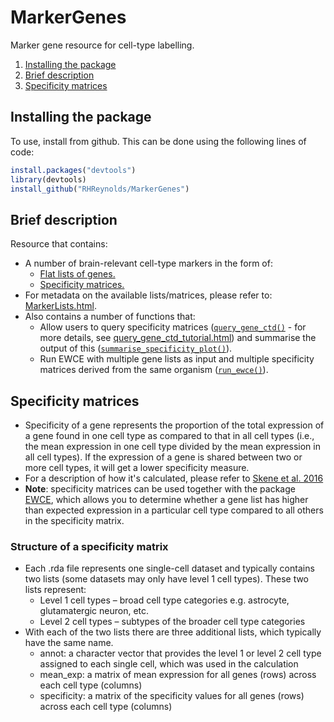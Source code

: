 # MarkerGenes
Marker gene resource for cell-type labelling.

1. [Installing the package](#install)
2. [Brief description](#description)
3. [Specificity matrices](#matrices)

## Installing the package <a name="install"></a>
To use, install from github. This can be done using the following lines of code:

``` r
install.packages("devtools")
library(devtools)
install_github("RHReynolds/MarkerGenes")
```

## Brief description <a name="description"></a>
Resource that contains:
- A number of brain-relevant cell-type markers in the form of:
    - [Flat lists of genes.](flat_lists/)
    - [Specificity matrices.](specificity_matrices/)
- For metadata on the available lists/matrices, please refer to:  [MarkerLists.html](workflows/MarkerLists.html).
- Also contains a number of functions that:
    - Allow users to query specificity matrices ([`query_gene_ctd()`](R/query_gene_ctd.R) - for more details, see [query_gene_ctd_tutorial.html](workflows/query_gene_ctd_tutorial.html)) and summarise the output of this ([`summarise_specificity_plot()`](R/summarise_specificity_plot.R)).
    - Run EWCE with multiple gene lists as input and multiple specificity matrices derived from the same organism ([`run_ewce()`](R/run_ewce.R)).
    
## Specificity matrices <a name="matrices"></a>
- Specificity of a gene represents the proportion of the total expression of a gene found in one cell type as compared to that in all cell types (i.e., the mean expression in one cell type divided by the mean expression in all cell types). If the expression of a gene is shared between two or more cell types, it will get a lower specificity measure.
- For a description of how it's calculated, please refer to [Skene et al. 2016](https://www.frontiersin.org/articles/10.3389/fnins.2016.00016/full)
- **Note**: specificity matrices can be used together with the package [EWCE](https://github.com/NathanSkene/EWCE), which allows you to determine whether a gene list has higher than expected expression in a particular cell type compared to all others in the specificity matrix.

### Structure of a specificity matrix
-	Each .rda file represents one single-cell dataset and typically contains two lists (some datasets may only have level 1 cell types). These two lists represent:
    - Level 1 cell types – broad cell type categories e.g. astrocyte, glutamatergic neuron, etc.
    - Level 2 cell types – subtypes of the broader cell type categories
- With each of the two lists there are three additional lists, which typically have the same name.
     - annot: a character vector that provides the level 1 or level 2 cell type assigned to each single cell, which was used in the calculation
     - mean_exp: a matrix of mean expression for all genes (rows) across each cell type (columns)
     - specificity: a matrix of the specificity values for all genes (rows) across each cell type (columns)
